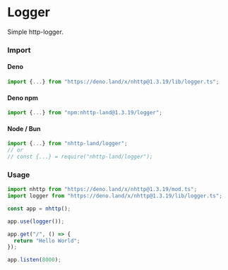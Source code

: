 # Logger
Simple http-logger.

### Import
#### Deno
```ts
import {...} from "https://deno.land/x/nhttp@1.3.19/lib/logger.ts";
```
#### Deno npm
```ts
import {...} from "npm:nhttp-land@1.3.19/logger";
```
#### Node / Bun
```ts
import {...} from "nhttp-land/logger";
// or
// const {...} = require("nhttp-land/logger");
```

### Usage
```ts
import nhttp from "https://deno.land/x/nhttp@1.3.19/mod.ts";
import logger from "https://deno.land/x/nhttp@1.3.19/lib/logger.ts";

const app = nhttp();

app.use(logger());

app.get("/", () => {
  return "Hello World";
});

app.listen(8000);
```